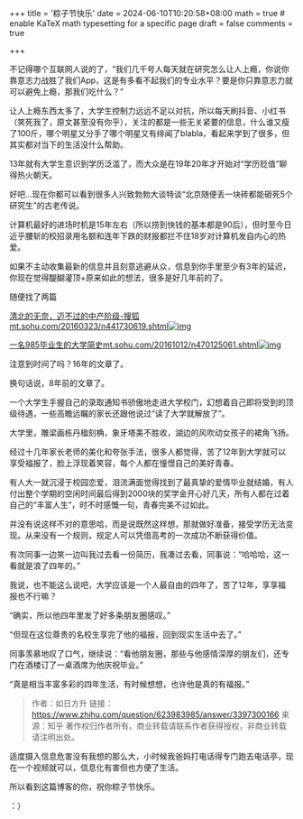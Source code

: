 +++
title = '粽子节快乐'
date = 2024-06-10T10:20:58+08:00
math = true                                 # enable KaTeX math typesetting for a specific page
draft = false
comments = true

+++



不记得哪个互联网人说的了，“我们几千号人每天就在研究怎么让人上瘾，你说你靠意志力战胜了我们App，这是有多看不起我们的专业水平？要是你只靠意志力就可以避免上瘾，那我们吃什么？”

让人上瘾东西太多了，大学生控制力远远不足以对抗，所以每天刷抖音、小红书（笑死我了，原文甚至没有你乎），关注的都是一些无关紧要的信息，什么谁又瘦了100斤，哪个明星又分手了哪个明星又有绯闻了blabla，看起来学到了很多，但其实都对当下的生活没什么帮助。

13年就有大学生意识到学历泛滥了，而大众是在19年20年才开始对“学历贬值”聊得热火朝天。

好吧...现在你都可以看到很多人兴致勃勃大谈特谈“北京随便丢一块砖都能砸死5个研究生”的古老传说。

计算机最好的进场时机是15年左右（所以捞到快钱的基本都是90后），但时至今日近乎腰斩的校招录用名额和连年下跌的财报都拦不住18岁对计算机发自内心的热爱。

如果不主动收集最新的信息并且刻意逃避从众，信息到你手里至少有3年的延迟，你现在觉得醍醐灌顶+原来如此的想法，很多是好几年前的了。

随便找了两篇

[清北的无奈，迈不过的中产阶级-搜狐mt.sohu.com/20160323/n441730619.shtml![img](https://pic4.zhimg.com/v2-7d3835da160188093d734877df0aadef_180x120.jpg)](https://link.zhihu.com/?target=https%3A//mt.sohu.com/20160323/n441730619.shtml)

[一名985毕业生的大学简史mt.sohu.com/20161012/n470125061.shtml![img](https://pic3.zhimg.com/v2-28342260aefb4ab3de8def92762e1cb2_ipico.jpg)](https://link.zhihu.com/?target=https%3A//mt.sohu.com/20161012/n470125061.shtml)

注意到时间了吗？16年的文章了。

换句话说，8年前的文章了。

一个大学生手握自己的录取通知书骄傲地走进大学校门，幻想着自己即将受到的顶级待遇，一些高瞻远瞩的家长还跟他说过“读了大学就解放了”。

大学里，雕梁画栋丹楹刻桷，象牙塔美不胜收，湖边的风吹动女孩子的裙角飞扬。

经过十几年家长老师的美化和夸张手法，很多人都觉得，苦了12年到大学就可以享受福报了，脸上浮现着笑容，每个人都在憧憬自己的美好青春。

有人大一就沉浸于校园恋爱，泪流满面觉得找到了最真挚的爱情毕业就结婚，有人付出整个学期的空闲时间最后得到2000块的奖学金开心好几天，所有人都在过着自己的“丰富人生”，时不时感慨一句，青春完美不过如此。

并没有说这样不对的意思哈，而是说既然这样想，那就做好准备，接受学历无法变现。从来没有一个规则，规定人可以凭借高考的一次成功不断获得价值。

有次同事一边笑一边叫我过去看一份简历，我凑过去看，同事说：“哈哈哈，这一看就是浪了四年的。”

我说，也不能这么说吧，大学应该是一个人最自由的四年了，苦了12年，享享福报也不行嘛？

“确实，所以他四年里发了好多条朋友圈感叹。”

“但现在这位尊贵的名校生享完了他的福报，回到现实生活中去了。”

同事羡慕地叹了口气，继续说：“看他朋友圈，那些与他感情深厚的朋友们，还专门在酒楼订了一桌酒席为他庆祝毕业。”

“真是相当丰富多彩的四年生活，有时候想想，也许他是真的有福报。”

>
>
>作者：如日方升
>链接：https://www.zhihu.com/question/623983985/answer/3397300166
>来源：知乎
>著作权归作者所有。商业转载请联系作者获得授权，非商业转载请注明出处。
>
>

适度摄入信息危害没有我想的那么大，小时候我爸妈打电话得专门跑去电话亭，现在一个视频就可以，信息化有害但也方便了生活。

所以看到这篇博客的你，祝你粽子节快乐。

：）

